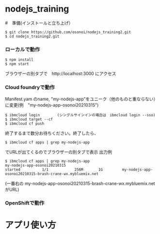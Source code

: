 # nodejs_training
#　準備(インストールと立ち上げ）

```
$ git clone https://github.com/osonoi/nodejs_training2.git
$ cd nodejs_training2.git
```
### ローカルで動作

```
$ npm install
$ npm start
```
ブラウザーの別タブで　http://localhost:3000
にアクセス

### Cloud foundryで動作

 Manifest.yam のname, "my-nodejs-app"をユニーク（他のものと重ならない）に変更(例　"my-nodejs-app-osonoi20210315")

```
$ ibmcloud login        (シングルサインインの場合は　ibmcloud login --sso)
$ ibmcloud target --cf
$ ibmcloud cf push
```

終了するまで数分お待ちください。終了したら、

```
$ ibmcloud cf apps | grep my-nodejs-app
```
でURLが出てくるのでブラウザーの別タブで表示
出力例
```
$ ibmcloud cf apps | grep my-nodejs-app
my-nodejs-app-osonoi20210315                                          started          1/1            256M       1G         my-nodejs-app-osonoi20210315-brash-crane-wx.mybluemix.net
```
(一番右の my-nodejs-app-osonoi20210315-brash-crane-wx.mybluemix.net がURL)

### OpenShiftで動作

# アプリ使い方

